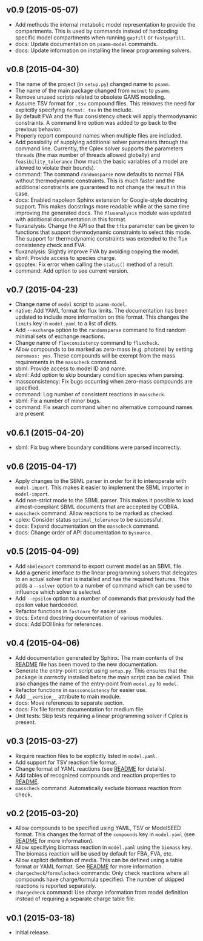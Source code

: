 
v0.9 (2015-05-07)
-----------------

- Add methods the internal metabolic model representation to provide the
  compartments. This is used by commands instead of hardcoding specific
  model compartments when running `gapfill` or `fastgapfill`.
- docs: Update documentation on `psamm-model` commands.
- docs: Update information on installing the linear programming solvers.

v0.8 (2015-04-30)
-----------------

- The name of the project (in `setup.py`) changed name to `psamm`.
- The name of the main package changed from `metnet` to `psamm`.
- Remove unused scripts related to obsolete GAMS modeling.
- Assume TSV format for `.tsv` compound files. This removes the need for
  explicitly specifying `format: tsv` in the include.
- By default FVA and the flux consistency check will apply thermodynamic
  constraints. A command line option was added to go back to the previous
  behavior.
- Properly report compound names when multiple files are included.
- Add possibility of supplying additional solver parameters through the command
  line. Currently, the Cplex solver supports the parameters `threads` (the max
  number of threads allowed globally) and `feasibility_tolerance` (how much the
  basic variables of a model are allowed to violate their bounds).
- command: The command `randomsparse` now defaults to normal FBA without
  thermodynamic constraints. This is much faster and the additional constraints
  are guaranteed to not change the result in this case.
- docs: Enabled napoleon Sphinx extension for Google-style docstring support.
  This makes docstrings more readable while at the same time improving the
  generated docs. The `fluxanalysis` module was updated with additional
  documentation in this format.
- fluxanalysis: Change the API so that the `tfba` parameter can be given to
  functions that support thermodynamic constraints to select this mode. The
  support for thermodynamic constraints was extended to the flux consistency
  check and FVA.
- fluxanalysis: Slightly improve FVA by avoiding copying the model.
- sbml: Provide access to species charge.
- qsoptex: Fix error when calling the `status()` method of a result.
- command: Add option to see current version.

v0.7 (2015-04-23)
-----------------

- Change name of `model` script to `psamm-model`.
- native: Add YAML format for flux limits. The documentation has been updated
  to include more information on this format. This changes the `limits` key in
  `model.yaml` to a list of dicts.
- Add `--exchange` option to the `randomsparse` command to find random
  minimal sets of exchange reactions.
- Change name of `fluxconsistency` command to `fluxcheck`.
- Allow compounds to be marked as zero-mass (e.g. photons) by setting
  `zeromass: yes`. These compounds will be exempt from the mass requirements
  in the `masscheck` command.
- sbml: Provide access to model ID and name.
- sbml: Add option to skip boundary condition species when parsing.
- massconsistency: Fix bugs occurring when zero-mass compounds are specified.
- command: Log number of consistent reactions in `masscheck`.
- sbml: Fix a number of minor bugs.
- command: Fix search command when no alternative compound names are present

v0.6.1 (2015-04-20)
-------------------

- sbml: Fix bug where boundary conditions were parsed incorrectly.

v0.6 (2015-04-17)
-----------------

- Apply changes to the SBML parser in order for it to interoperate with
  `model-import`. This makes it easier to implement the SBML importer in
  `model-import`.
- Add non-strict mode to the SBML parser. This makes it possible to load
  almost-compliant SBML documents that are accepted by COBRA.
- `masscheck` command: Allow reactions to be marked as checked.
- cplex: Consider status `optimal_tolerance` to be successful.
- docs: Expand documentation on the `masscheck` command.
- docs: Change order of API documentation to `bysource`.

v0.5 (2015-04-09)
-----------------

- Add `sbmlexport` command to export current model as an SBML file.
- Add a generic interface to the linear programming solvers that delegates to
  an actual solver that is installed and has the required features. This adds
  a `--solver` option to a number of command which can be used to influence
  which solver is selected.
- Add `--epsilon` option to a number of commands that previously had the
  epsilon value hardcoded.
- Refactor functions in `fastcore` for easier use.
- docs: Extend docstring documentation of various modules.
- docs: Add DOI links for references.

v0.4 (2015-04-06)
-----------------

- Add documentation generated by Sphinx. The main contents of the
  [README](README.md) file has been moved to the new documentation.
- Generate the entry-point script using `setup.py`. This ensures that the
  package is correctly installed before the main script can be called. This
  also changes the name of the entry-point from `model.py` to `model`.
- Refactor functions in `massconsistency` for easier use.
- Add `__version__` attribute to main module.
- docs: Move references to separate section.
- docs: Fix file format documentation for medium file.
- Unit tests: Skip tests requiring a linear programming solver if Cplex is
  present.

v0.3 (2015-03-27)
-----------------

- Require reaction files to be explicitly listed in `model.yaml`.
- Add support for TSV reaction file format.
- Change format of YAML reactions (see [README](README.md) for details).
- Add tables of recognized compounds and reaction properties to
  [README](README.md).
- `masscheck` command: Automatically exclude biomass reaction from check.

v0.2 (2015-03-20)
-----------------

- Allow compounds to be specified using YAML, TSV or ModelSEED format. This
  changes the format of the `compounds` key in `model.yaml` (see
  [README](README.md) for more information).
- Allow specifying biomass reaction in `model.yaml` using the `biomass` key.
  The biomass reaction will be used by default for FBA, FVA, etc.
- Allow explicit definition of media. This can be defined using a table format
  or YAML format. See [README](README.md) for more information.
- `chargecheck`/`formulacheck` commands: Only check reactions where all
  compounds have charge/formula specified. The number of skipped reactions is
  reported separately.
- `chargecheck` command: Use charge information from model definition instead
  of requiring a separate charge table file.

v0.1 (2015-03-18)
-----------------

- Initial release.
